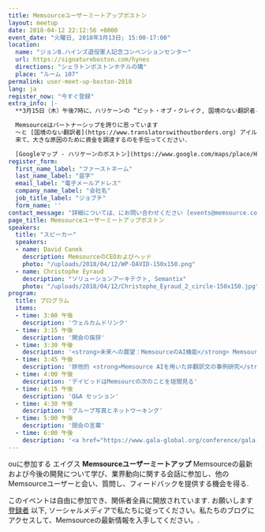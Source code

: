 ```yaml
---
title: Memsourceユーザーミートアップボストン
layout: meetup
date: 2018-04-12 22:12:56 +0000
event_date: "火曜日, 2018年3月13日; 15:00-17:00"
location:
  name: "ジョンB.ハインズ退役軍人記念コンベンションセンター"
  url: https://signatureboston.com/hynes
  directions: "シェラトンボストンホテルの隣"
  place: "ルーム 107"
permalink: user-meet-up-boston-2018
lang: ja
register_now: "今すぐ登録"
extra_info: |-
  **3月15日（木）午後7時に、ハリケーンの “ビット・オブ・クレイク, 国境のない翻訳者と**

  Memsourceはパートナーシップを誇りに思っています
  〜と [国境のない翻訳者](https://www.translatorswithoutborders.org) アイルランドの音楽、飲み物、プレゼント、そしてフーの夕べ!
  来て、大きな原因のために資金を調達するのを手伝ってください.

  [Googleマップ - ハリケーンのボストン](https://www.google.com/maps/place/Hurricane's+at+the+Garden/@42.3648176,-71.0629828,17z/data=!3m1!4b1!4m5!3m4!1s0x89e3708e325b05ad:0xe11ddd5e9c5ee75e!8m2!3d42.3648137!4d-71.0607941)"
register_form:
  first_name_label: "ファーストネーム"
  last_name_label: "苗字"
  email_label: "電子メールアドレス"
  company_name_label: "会社名"
  job_title_label: "ジョブチ"
  form_name: ''
contact_message: "詳細については、にお問い合わせください [events@memsource.com](mailto:events@memsource.com)"
page_title: Memsourceユーザーミートアップボストン
speakers:
  title: "スピーカー"
  speakers:
  - name: David Canek
    description: MemsourceのCEOおよびヘッド
    photo: "/uploads/2018/04/12/WP-DAVID-150x150.png"
  - name: Christophe Eyraud
    description: "ソリューションアーキテクト, Semantix"
    photo: "/uploads/2018/04/12/Christophe_Eyraud_2_circle-150x150.jpg"
program:
  title: プログラム
  items:
  - time: 3:00 午後
    description: 'ウェルカムドリンク'
  - time: 3:15 午後
    description: '開会の挨拶'
  - time: 3:30 午後
    description: '<strong>未来への展望：MemsourceのAI機能</strong> MemsourceのCEO David Canek氏'
  - time: 3:45 午後
    description: '排他的 <strong>Memsource AIを用いた非翻訳文の事例研究</strong> 〜によって Semantix Solutions 建築家 Christophe Eyraud'
  - time: 4:00 午後
    description: 'デイビッドはMemsourcの次のことを垣間見る'
  - time: 4:15 午後
    description: 'Q&A セッション'
  - time: 4:30 午後
    description: 'グループ写真とネットワーキング'
  - time: 5:00 午後
    description: '閉会の言葉'
  - time: 6:00 午後
    description: '<a href="https://www.gala-global.org/conference/gala-2018-boston/evening-activities" target="_blank">GALAカンファレンスの歓迎レセプション</a>'    
---
```

ouに参加する エイグス **Memsourceユーザーミートアップ** Memsourceの最新および今後の開発について学び、業界動向に関する会話に参加し、他のMemsourceユーザーと会い、質問し、フィードバックを提供する機会を得る.         

このイベントは自由に参加でき、関係者全員に開放されています. お願いします [登録者](#register) 以下, ソーシャルメディアで私たちに従ってください。私たちのブログにアクセスして、Memsourceの最新情報を入手してください。.